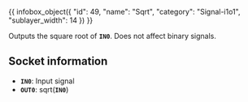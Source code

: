 {{ infobox_object({
	"id": 49,
	"name": "Sqrt",
	"category": "Signal-i1o1",
	"sublayer_width": 14
}) }}

Outputs the square root of **`IN0`**. Does not affect binary signals.

## Socket information
- **`IN0`**: Input signal
- **`OUT0`**: sqrt(**`IN0`**)
